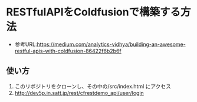 # RESTfulAPIをColdfusionで構築する方法
- 参考URL:https://medium.com/analytics-vidhya/building-an-awesome-restful-apis-with-coldfusion-86422f6b2b6f

## 使い方
1. このリポジトリをクローンし、その中の/src/index.html にアクセス
1. http://dev5p.in.satt.jp/rest/cfrestdemo_api/user/login